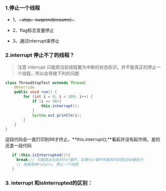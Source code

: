 ### 1.停止一个线程

- 1、~~~stop、suspend(resume)~~~

- 2、flag标志变量停止

- 3、通过interrupt来停止

### 2.interrupt 停止不了的线程？

> 注意  interrupt 只能把当前线程置为中断的状态标识，并不能真正的停止一个线程，所以会导致下列的问题

```java
class ThreadStopTest extends Thread{
    @Override
    public void run() {
        for (int i = 0; i < 100; i++) {
            if (i == 50){
                this.interrupt();
            }
            System.out.println(i);
        }
    }
}
```

这段代码会一直打印到99才终止，**this.interrupt();**看起并没有起作用，是的还差一段代码

```java
   if (this.isInterrupted()){
     break;// 只是跳出当前的for循环，如果for循环外面有代码依旧会被执行
     // 或者使用return; 停止一个线程
   }
```
### 3. interrupt 和isInterrupted的区别：

